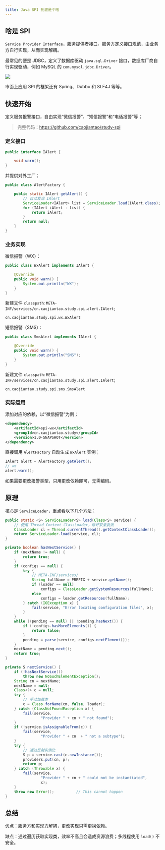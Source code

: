 ```yaml
---
title: Java SPI 到底是个啥
---
```


## 啥是 SPI

`Service Provider Interface`，服务提供者接口。服务方定义接口规范，由业务方自行实现，从而实现解耦。

最常见的便是 JDBC，定义了数据库驱动 `java.sql.Driver` 接口，数据库厂商自行实现驱动，例如 MySQL 的 `com.mysql.jdbc.Driver`。

![](/images/b2a3ba6bfea0f6306e84ad5b6a4868f2.png)

市面上应用 SPI 的框架还有 Spring、Dubbo 和 SLF4J 等等。

## 快速开始

定义服务报警接口，自由实现“微信报警”、“短信报警”和“电话报警”等；

> 完整代码：https://github.com/caojiantao/study-spi

### 定义接口

```java
public interface IAlert {

    void warn();
}
```

并提供对外工厂；

```java
public class AlertFactory {

    public static IAlert getAlert() {
        // 自动发现 IAlert
        ServiceLoader<IAlert> list = ServiceLoader.load(IAlert.class);
        for (IAlert iAlert : list) {
            return iAlert;
        }
        return null;
    }
}
```

### 业务实现

微信报警（WX）：

```java
public class WxAlert implements IAlert {

    @Override
    public void warn() {
        System.out.println("WX");
    }
}
```

新建文件 `classpath:META-INF/services/cn.caojiantao.study.spi.alert.IAlert`;

```
cn.caojiantao.study.spi.wx.WxAlert
```

短信报警（SMS）：

```java
public class SmsAlert implements IAlert {

    @Override
    public void warn() {
        System.out.println("SMS");
    }
}
```

新建文件 `classpath:META-INF/services/cn.caojiantao.study.spi.alert.IAlert`;

```
cn.caojiantao.study.spi.sms.SmsAlert
```

### 实际运用

添加对应的依赖，以“微信报警”为例；

```xml
<dependency>
    <artifactId>spi-wx</artifactId>
    <groupId>cn.caojiantao.study</groupId>
    <version>1.0-SNAPSHOT</version>
</dependency>
```

直接调用 `AlertFactory` 自动生成 `WxAlert` 实例；

```java
IAlert alert = AlertFactory.getAlert();
// wx
alert.warn();
```

如果需要更改报警类型，只用更改依赖即可，无需编码。

## 原理

核心是 `ServiceLoader`，重点看以下几个方法；

```java
public static <S> ServiceLoader<S> load(Class<S> service) {
    // 使用 Thread Context ClassLoader，破坏双亲委派
    ClassLoader cl = Thread.currentThread().getContextClassLoader();
    return ServiceLoader.load(service, cl);
}

private boolean hasNextService() {
    if (nextName != null) {
        return true;
    }
    if (configs == null) {
        try {
            // META-INF/services/
            String fullName = PREFIX + service.getName();
            if (loader == null)
                configs = ClassLoader.getSystemResources(fullName);
            else
                configs = loader.getResources(fullName);
        } catch (IOException x) {
            fail(service, "Error locating configuration files", x);
        }
    }
    while ((pending == null) || !pending.hasNext()) {
        if (!configs.hasMoreElements()) {
            return false;
        }
        pending = parse(service, configs.nextElement());
    }
    nextName = pending.next();
    return true;
}

private S nextService() {
    if (!hasNextService())
        throw new NoSuchElementException();
    String cn = nextName;
    nextName = null;
    Class<?> c = null;
    try {
        // 手动加载类
        c = Class.forName(cn, false, loader);
    } catch (ClassNotFoundException x) {
        fail(service,
                "Provider " + cn + " not found");
    }
    if (!service.isAssignableFrom(c)) {
        fail(service,
                "Provider " + cn  + " not a subtype");
    }
    try {
        // 通过反射实例化
        S p = service.cast(c.newInstance());
        providers.put(cn, p);
        return p;
    } catch (Throwable x) {
        fail(service,
                "Provider " + cn + " could not be instantiated",
                x);
    }
    throw new Error();          // This cannot happen
}
```

## 总结

优点：服务方和实现方解耦，更改实现只需更换依赖。

缺点：通过遍历获取实现类，效率不高且会造成资源浪费；多线程使用 `load()` 不安全。
